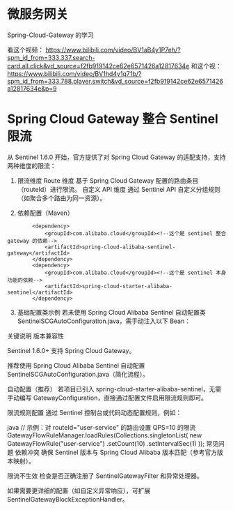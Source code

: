 # 微服务网关
Spring-Cloud-Gateway 的学习


看这个视频：
https://www.bilibili.com/video/BV1aB4y1P7eh/?spm_id_from=333.337.search-card.all.click&vd_source=f2fb919142ce62e6571426a12817634e
和这个视：
https://www.bilibili.com/video/BV1hd4y1q71b/?spm_id_from=333.788.player.switch&vd_source=f2fb919142ce62e6571426a12817634e&p=9




# Spring Cloud Gateway 整合 Sentinel 限流
从 Sentinel 1.6.0 开始，官方提供了对 Spring Cloud Gateway 的适配支持，支持两种维度的限流：

1. 限流维度
   Route 维度
   基于 Spring Cloud Gateway 配置的路由条目（routeId）进行限流。
   自定义 API 维度
   通过 Sentinel API 自定义分组规则（如聚合多个路由为同一资源）。

2. 依赖配置（Maven）
```
        <dependency>
            <groupId>com.alibaba.cloud</groupId><!--这个是 sentinel 整合 gateway 的依赖-->
            <artifactId>spring-cloud-alibaba-sentinel-gateway</artifactId>
        </dependency>
        <dependency>
            <groupId>com.alibaba.cloud</groupId><!--这个是 sentinel 本身功能的依赖-->
            <artifactId>spring-cloud-starter-alibaba-sentinel</artifactId>
        </dependency>
```


3. 基础配置类示例
   若未使用 Spring Cloud Alibaba Sentinel 自动配置类 SentinelSCGAutoConfiguration.java，需手动注入以下 Bean：

关键说明
版本兼容性

Sentinel 1.6.0+ 支持 Spring Cloud Gateway。

推荐使用 Spring Cloud Alibaba Sentinel 自动配置 SentinelSCGAutoConfiguration.java（简化流程）。

自动配置（推荐）
若项目已引入 spring-cloud-starter-alibaba-sentinel，无需手动编写 GatewayConfiguration，直接通过配置文件启用限流规则即可。

限流规则配置
通过 Sentinel 控制台或代码动态配置规则，例如：

java
// 示例：对 routeId="user-service" 的路由设置 QPS=10 的限流
GatewayFlowRuleManager.loadRules(Collections.singletonList(
new GatewayFlowRule("user-service")
.setCount(10)
.setIntervalSec(1)
));
常见问题
依赖冲突
确保 Sentinel 版本与 Spring Cloud Alibaba 版本匹配（参考官方版本映射）。

限流不生效
检查是否正确注册了 SentinelGatewayFilter 和异常处理器。

如果需要更详细的配置（如自定义异常响应），可扩展 SentinelGatewayBlockExceptionHandler。

